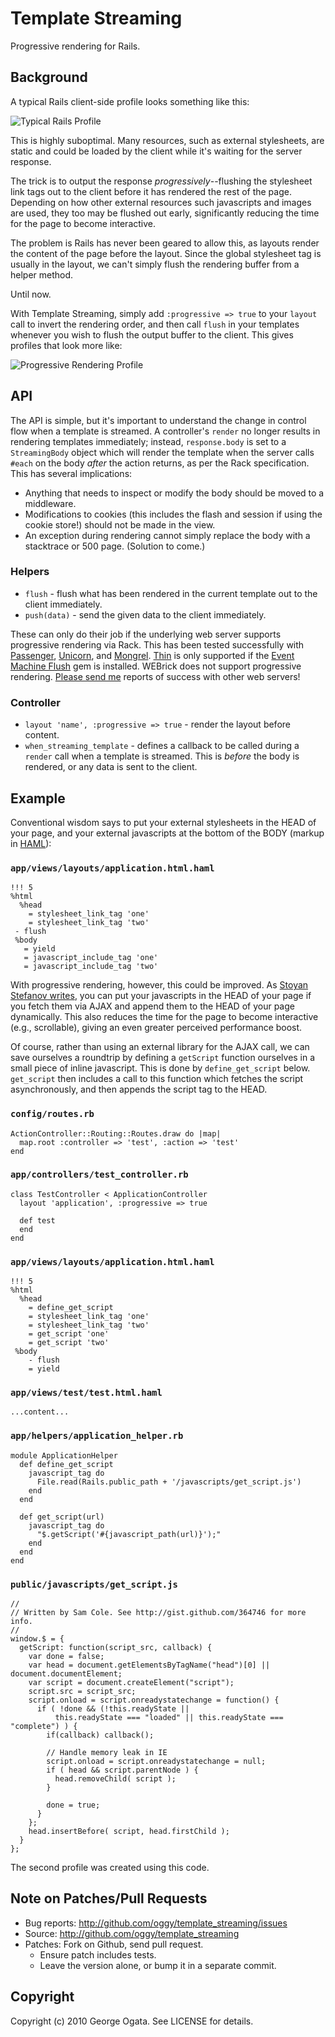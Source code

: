 # Template Streaming

Progressive rendering for Rails.

## Background

A typical Rails client-side profile looks something like this:

![Typical Rails Profile][slow-profile]

This is highly suboptimal. Many resources, such as external stylesheets, are
static and could be loaded by the client while it's waiting for the server
response.

The trick is to output the response *progressively*--flushing the stylesheet
link tags out to the client before it has rendered the rest of the
page. Depending on how other external resources such javascripts and images are
used, they too may be flushed out early, significantly reducing the time for the
page to become interactive.

The problem is Rails has never been geared to allow this, as layouts
render the content of the page before the layout. Since the global
stylesheet tag is usually in the layout, we can't simply flush the
rendering buffer from a helper method.

Until now.

With Template Streaming, simply add `:progressive => true` to your
`layout` call to invert the rendering order, and then call `flush` in
your templates whenever you wish to flush the output buffer to the
client. This gives profiles that look more like:

![Progressive Rendering Profile][fast-profile]

[slow-profile]: http://github.com/oggy/template_streaming/raw/master/doc/slow-profile.png
[fast-profile]: http://github.com/oggy/template_streaming/raw/master/doc/fast-profile.png

## API

The API is simple, but it's important to understand the change in control flow
when a template is streamed. A controller's `render` no longer results in
rendering templates immediately; instead, `response.body` is set to a
`StreamingBody` object which will render the template when the server calls
`#each` on the body *after* the action returns, as per the Rack specification.
This has several implications:

 * Anything that needs to inspect or modify the body should be moved to a
   middleware.
 * Modifications to cookies (this includes the flash and session if using the
   cookie store!) should not be made in the view.
 * An exception during rendering cannot simply replace the body with a
   stacktrace or 500 page. (Solution to come.)

### Helpers

 * `flush` - flush what has been rendered in the current template out to the
    client immediately.
 * `push(data)` - send the given data to the client immediately.

These can only do their job if the underlying web server supports
progressive rendering via Rack. This has been tested successfully with
[Passenger][passenger], [Unicorn][unicorn], and
[Mongrel][mongrel]. [Thin][thin] is only supported if the [Event
Machine Flush][event-machine-flush] gem is installed. WEBrick does not
support progressive rendering. [Please send me][contact] reports of
success with other web servers!

[passenger]: http://www.modrails.com
[unicorn]: http://unicorn.bogomips.org/
[mongrel]: http://github.com/fauna/mongrel
[thin]: http://github.com/macournoyer/thin
[event-machine-flush]: http://github.com/oggy/event_machine_flush
[contact]: mailto:george.ogata@gmail.com

### Controller

 * `layout 'name', :progressive => true` - render the layout before content.
 * `when_streaming_template` - defines a callback to be called during a `render`
   call when a template is streamed. This is *before* the body is rendered, or
   any data is sent to the client.

## Example

Conventional wisdom says to put your external stylesheets in the HEAD of your
page, and your external javascripts at the bottom of the BODY (markup in
[HAML][haml]):

### `app/views/layouts/application.html.haml`

    !!! 5
    %html
      %head
        = stylesheet_link_tag 'one'
        = stylesheet_link_tag 'two'
     - flush
     %body
       = yield
       = javascript_include_tag 'one'
       = javascript_include_tag 'two'

With progressive rendering, however, this could be improved. As [Stoyan Stefanov
writes][stefanov], you can put your javascripts in the HEAD of your page if you
fetch them via AJAX and append them to the HEAD of your page dynamically. This
also reduces the time for the page to become interactive (e.g., scrollable),
giving an even greater perceived performance boost.

Of course, rather than using an external library for the AJAX call, we can save
ourselves a roundtrip by defining a `getScript` function ourselves in a small
piece of inline javascript. This is done by `define_get_script`
below. `get_script` then includes a call to this function which fetches the
script asynchronously, and then appends the script tag to the HEAD.

### `config/routes.rb`

    ActionController::Routing::Routes.draw do |map|
      map.root :controller => 'test', :action => 'test'
    end

### `app/controllers/test_controller.rb`

    class TestController < ApplicationController
      layout 'application', :progressive => true

      def test
      end
    end

### `app/views/layouts/application.html.haml`

    !!! 5
    %html
      %head
        = define_get_script
        = stylesheet_link_tag 'one'
        = stylesheet_link_tag 'two'
        = get_script 'one'
        = get_script 'two'
     %body
        - flush
        = yield

### `app/views/test/test.html.haml`

    ...content...

### `app/helpers/application_helper.rb`

    module ApplicationHelper
      def define_get_script
        javascript_tag do
          File.read(Rails.public_path + '/javascripts/get_script.js')
        end
      end

      def get_script(url)
        javascript_tag do
          "$.getScript('#{javascript_path(url)}');"
        end
      end
    end

### `public/javascripts/get_script.js`

    //
    // Written by Sam Cole. See http://gist.github.com/364746 for more info.
    //
    window.$ = {
      getScript: function(script_src, callback) {
        var done = false;
        var head = document.getElementsByTagName("head")[0] || document.documentElement;
        var script = document.createElement("script");
        script.src = script_src;
        script.onload = script.onreadystatechange = function() {
          if ( !done && (!this.readyState ||
              this.readyState === "loaded" || this.readyState === "complete") ) {
            if(callback) callback();

            // Handle memory leak in IE
            script.onload = script.onreadystatechange = null;
            if ( head && script.parentNode ) {
              head.removeChild( script );
            }

            done = true;
          }
        };
        head.insertBefore( script, head.firstChild );
      }
    };

The second profile was created using this code.

[haml]: http://haml-lang.com
[stefanov]: http://www.yuiblog.com/blog/2008/07/22/non-blocking-scripts
[get-script]: http://gist.github.com/364746

## Note on Patches/Pull Requests

 * Bug reports: http://github.com/oggy/template_streaming/issues
 * Source: http://github.com/oggy/template_streaming
 * Patches: Fork on Github, send pull request.
   * Ensure patch includes tests.
   * Leave the version alone, or bump it in a separate commit.

## Copyright

Copyright (c) 2010 George Ogata. See LICENSE for details.
